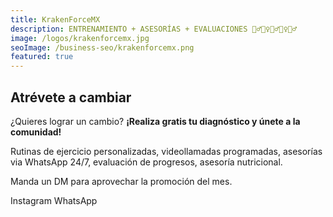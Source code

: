 ```yaml
---
title: KrakenForceMX
description: ENTRENAMIENTO + ASESORÍAS + EVALUACIONES 🤽‍♂️🧗‍♀️🏊‍♂️🏋️‍♀️🧘‍♂️
image: /logos/krakenforcemx.jpg
seoImage: /business-seo/krakenforcemx.png
featured: true
---
```


## Atrévete a cambiar

¿Quieres lograr un cambio? **¡Realiza gratis tu diagnóstico y únete a la comunidad!**

Rutinas de ejercicio personalizadas, videollamadas programadas, asesorías via WhatsApp 24/7, evaluación de progresos, asesoría nutricional.

Manda un DM para aprovechar la promoción del mes.

<b-button type="is-primary" tag="a" href="https://www.instagram.com/krakenforcemx">Instagram</b-button>
<b-button type="is-success" tag="a" href="https://api.whatsapp.com/send?phone=525522699963&text=Me%20interesa%20saber%20m%C3%A1s%20sobre%20KrakenForceMX">
  WhatsApp
</b-button>
